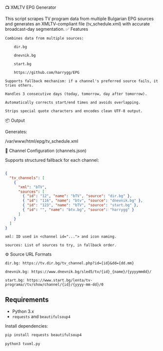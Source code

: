 📺 XMLTV EPG Generator

This script scrapes TV program data from multiple Bulgarian EPG sources and generates an XMLTV-compliant file (tv_schedule.xml) with accurate broadcast-day segmentation.
✅ Features

    Combines data from multiple sources:

        dir.bg

        dnevnik.bg

        start.bg

        https://github.com/harrygg/EPG

    Supports fallback mechanism: if a channel's preferred source fails, it tries others.

    Handles 3 consecutive days (today, tomorrow, day after tomorrow).

    Automatically corrects start/end times and avoids overlapping.

    Strips special quote characters and encodes clean UTF-8 output.

📦 Output

Generates:

/var/www/html/epg/tv_schedule.xml

🧠 Channel Configuration (channels.json)

Supports structured fallback for each channel:

```json

{
  "tv_channels": [
    {
      "xml": "bTV",
      "sources": [
        { "id": "12", "name": "bTV", "source": "dir.bg" },
        { "id": "116", "name": "btv", "source": "dnevnik.bg" },
        { "id": "123", "name": "bTV", "source": "start.bg" },
        { "id": "", "name": "btv.bg", "source": "harrygg" }
      ]
    }
  ]
}

```

    xml: ID used in <channel id="..."> and icon naming.

    sources: List of sources to try, in fallback order.

⚙️ Source URL Formats

    dir.bg: https://tv.dir.bg/tv_channel.php?id={id}&dd={dd.mm}

    dnevnik.bg: https://www.dnevnik.bg/sled5/tv/{id}_{name}/{yyyymmdd}/

    start.bg: https://www.start.bg/lenta/tv-programa//tv/show/channel/{id}/{yyyy-mm-dd}/0

## Requirements

* Python 3.x
* `requests` and `beautifulsoup4`

Install dependencies:

```bash
pip install requests beautifulsoup4
```
```bash
python3 tvxml.py
```
